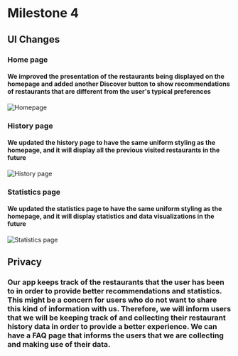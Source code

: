 # Milestone 4

## UI Changes

### Home page
#### We improved the presentation of the restaurants being displayed on the homepage and added another Discover button to show recommendations of restaurants that are different from the user's typical preferences 
![Homepage](https://github.com/ruan-andy/COGS121/blob/master/milestone4/homepage.png)


### History page
#### We updated the history page to have the same uniform styling as the homepage, and it will display all the previous visited restaurants in the future
![History page](https://github.com/ruan-andy/COGS121/blob/master/milestone4/history.png)




### Statistics page
#### We updated the statistics page to have the same uniform styling as the homepage, and it will display statistics and data visualizations in the future
![Statistics page](https://github.com/ruan-andy/COGS121/blob/master/milestone4/statistics.png)




## Privacy

### Our app keeps track of the restaurants that the user has been to in order to provide better recommendations and statistics. This might be a concern for users who do not want to share this kind of information with us. Therefore, we will inform users that we will be keeping track of and collecting their restaurant history data in order to provide a better experience. We can have a FAQ page that informs the users that we are collecting and making use of their data.
<!-- ## Frontend

## Backend -->
